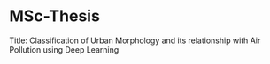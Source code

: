 # MSc-Thesis
Title: Classification of Urban Morphology and its relationship with Air Pollution using Deep Learning
